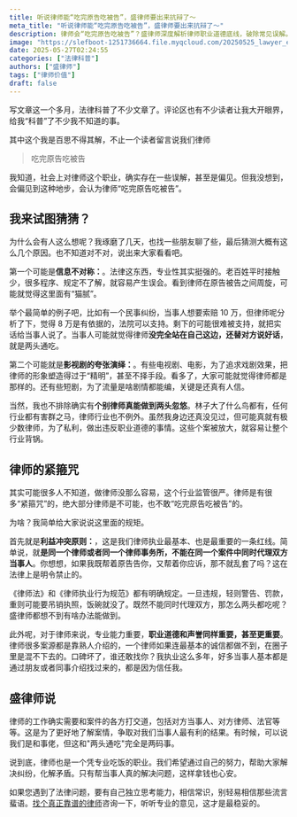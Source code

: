 ```yaml
---
title: 听说律师能“吃完原告吃被告”，盛律师要出来抗辩了～
meta_title: "听说律师能“吃完原告吃被告”，盛律师要出来抗辩了～"
description: 律师会“吃完原告吃被告”？盛律师深度解析律师职业道德底线，破除常见误解。本文揭示“利益冲突原则”等严格规定，解释为何律师无法同时代理双方。了解信息不对称、影视剧夸大及个别不良执业者如何导致偏见，助您正确认识律师价值，选择诚信专业法律服务。
image: "https://slefboot-1251736664.file.myqcloud.com/20250525_lawyer_ethics.webp"
date: 2025-05-27T02:24:55
categories: ["法律科普"]
authors: ["盛律师"]
tags: ["律师价值"]
draft: false
---
```


写文章这一个多月，法律科普了不少文章了。评论区也有不少读者让我大开眼界，给我“科普”了不少我不知道的事。

其中这个我是百思不得其解，不止一个读者留言说我们律师

> 吃完原告吃被告

我知道，社会上对律师这个职业，确实存在一些误解，甚至是偏见。但我没想到，会偏见到这种地步，会认为律师“吃完原告吃被告”。

## 我来试图猜猜？

为什么会有人这么想呢？我琢磨了几天，也找一些朋友聊了些，最后猜测大概有这么几个原因。也不知道对不对，说出来大家看看吧。

第一个可能是**信息不对称：**。法律这东西，专业性其实挺强的。老百姓平时接触少，很多程序、规定不了解，就容易产生误会。看到律师在原告被告之间周旋，可能就觉得这里面有“猫腻”。

举个最简单的例子吧，比如有一个民事纠纷，当事人想要索赔 10 万，但律师呢分析了下，觉得 8 万是有依据的，法院可以支持。剩下的可能很难被支持，就把实话给当事人说了。当事人可能就觉得律师**没完全站在自己这边，还替对方说好话**，就是两头通吃。

第二个可能就是**影视剧的夸张演绎：**。有些电视剧、电影，为了追求戏剧效果，把律师的形象塑造得过于“精明”，甚至不择手段。看多了，大家可能就觉得律师都是那样的。还有些短剧，为了流量是啥剧情都能编，关键是还真有人信。

当然，我也不排除确实有**个别律师真能做到两头忽悠**。林子大了什么鸟都有，任何行业都有害群之马，律师行业也不例外。虽然我身边还真没见过，但可能真就有极少数律师，为了私利，做出违反职业道德的事情。这些个案被放大，就容易让整个行业背锅。

## 律师的紧箍咒

其实可能很多人不知道，做律师没那么容易，这个行业监管很严。律师是有很多“紧箍咒”的，绝大部分律师是不可能，也不敢“吃完原告吃被告”的。

为啥？我简单给大家说说这里面的规矩。

首先就是**利益冲突原则：**，这是我们律师执业最基本、也是最重要的一条红线。简单说，就**是同一个律师或者同一个律师事务所，不能在同一个案件中同时代理双方当事人**。你想想，如果我既帮着原告告你，又帮着你应诉，那不就乱套了吗？这在法律上是明令禁止的。

《律师法》和《律师执业行为规范》都有明确规定。一旦违规，轻则警告、罚款，重则可能要吊销执照，饭碗就没了。既然不能同时代理双方，那怎么两头都吃呢？盛律师都想不到有啥办法能做到。

此外呢，对于律师来说，专业能力重要，**职业道德和声誉同样重要，甚至更重要**。律师很多案源都是靠熟人介绍的，一个律师如果连最基本的诚信都做不到，在圈子里是混不下去的。口碑坏了，谁还敢找你？我执业这么多年，好多当事人基本都是通过朋友或者同事介绍找过来的，都是因为信任我。

## 盛律师说

律师的工作确实需要和案件的各方打交道，包括对方当事人、对方律师、法官等等。这是为了更好地了解案情，争取对我们当事人最有利的结果。有时候，可以说我们是和事佬，但这和"两头通吃"完全是两码事。

说到底，律师也是一个凭专业吃饭的职业。我们希望通过自己的努力，帮助大家解决纠纷，化解矛盾。只有帮当事人真的解决问题，这样拿钱也心安。

如果您遇到了法律问题，要有自己独立思考能力，相信常识，别轻易相信那些流言蜚语。[找个真正靠谱的律师](https://www.shenglvshi.cn/reliable_lawyer)咨询一下，听听专业的意见，这才是最稳妥的。